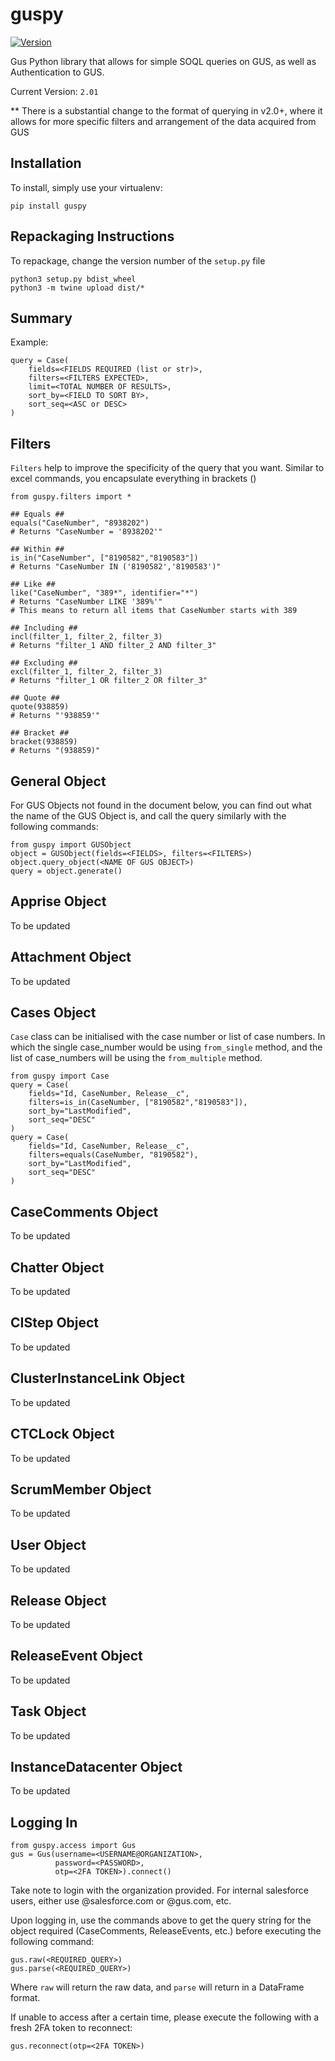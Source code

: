 # guspy
[![Version](https://img.shields.io/badge/version-v2.01-blue)](https://git.soma.salesforce.com/cherdon-liew/Taskmaster)

Gus Python library that allows for simple SOQL queries on GUS, as well as Authentication to GUS.

Current Version: `2.01`

** There is a substantial change to the format of querying in v2.0+, where it allows for more specific filters and arrangement of the data acquired from GUS

## Installation
To install, simply use your virtualenv:

```
pip install guspy
```

## Repackaging Instructions
To repackage, change the version number of the `setup.py` file
```
python3 setup.py bdist_wheel
python3 -m twine upload dist/*
```


## Summary

Example:
```
query = Case(
    fields=<FIELDS REQUIRED (list or str)>,
    filters=<FILTERS EXPECTED>,
    limit=<TOTAL NUMBER OF RESULTS>,
    sort_by=<FIELD TO SORT BY>,
    sort_seq=<ASC or DESC>
)
```

**Filters**
-------------
`Filters` help to improve the specificity of the query that you want. Similar to excel commands, you encapsulate everything in brackets ()
```
from guspy.filters import *

## Equals ##
equals("CaseNumber", "8938202")
# Returns "CaseNumber = '8938202'"

## Within ##
is_in("CaseNumber", ["8190582","8190583"])
# Returns "CaseNumber IN ('8190582','8190583')"

## Like ##
like("CaseNumber", "389*", identifier="*")
# Returns "CaseNumber LIKE '389%'"
# This means to return all items that CaseNumber starts with 389

## Including ##
incl(filter_1, filter_2, filter_3)
# Returns "filter_1 AND filter_2 AND filter_3"

## Excluding ##
excl(filter_1, filter_2, filter_3)
# Returns "filter_1 OR filter_2 OR filter_3"

## Quote ##
quote(938859)
# Returns "'938859'"

## Bracket ##
bracket(938859)
# Returns "(938859)"
```

**General Object**
-------------
For GUS Objects not found in the document below, you can find out what the name of the GUS Object is, and call the query similarly with the following commands:
```
from guspy import GUSObject
object = GUSObject(fields=<FIELDS>, filters=<FILTERS>)
object.query_object(<NAME OF GUS OBJECT>)
query = object.generate()
```

**Apprise Object**
-------------
To be updated

**Attachment Object**
-------------
To be updated

**Cases Object**
-------------
`Case` class can be initialised with the case number or list of case numbers. In which the single case_number would be using `from_single` method, and the list of case_numbers will be using the `from_multiple` method.
```
from guspy import Case
query = Case(
    fields="Id, CaseNumber, Release__c",
    filters=is_in(CaseNumber, ["8190582","8190583"]),
    sort_by="LastModified",
    sort_seq="DESC"
)
query = Case(
    fields="Id, CaseNumber, Release__c",
    filters=equals(CaseNumber, "8190582"),
    sort_by="LastModified",
    sort_seq="DESC"
)
```

**CaseComments Object**
-------------
To be updated

**Chatter Object**
-------------
To be updated

**CIStep Object**
-------------
To be updated

**ClusterInstanceLink Object**
-------------
To be updated

**CTCLock Object**
-------------
To be updated

**ScrumMember Object**
-------------
To be updated

**User Object**
-------------
To be updated

**Release Object**
-------------
To be updated

**ReleaseEvent Object**
-------------
To be updated

**Task Object**
-------------
To be updated

**InstanceDatacenter Object**
-------------
To be updated

**Logging In**
-------------
```
from guspy.access import Gus
gus = Gus(username=<USERNAME@ORGANIZATION>,
          password=<PASSWORD>,
          otp=<2FA TOKEN>).connect()
```
Take note to login with the organization provided. For internal salesforce users, either use @salesforce.com or @gus.com, etc.

Upon logging in, use the commands above to get the query string for the object required (CaseComments, ReleaseEvents, etc.) before executing the following command:
```
gus.raw(<REQUIRED_QUERY>)
gus.parse(<REQUIRED_QUERY>)
```
Where `raw` will return the raw data, and `parse` will return in a DataFrame format.

If unable to access after a certain time, please execute the following with a fresh 2FA token to reconnect:
```
gus.reconnect(otp=<2FA TOKEN>)
```